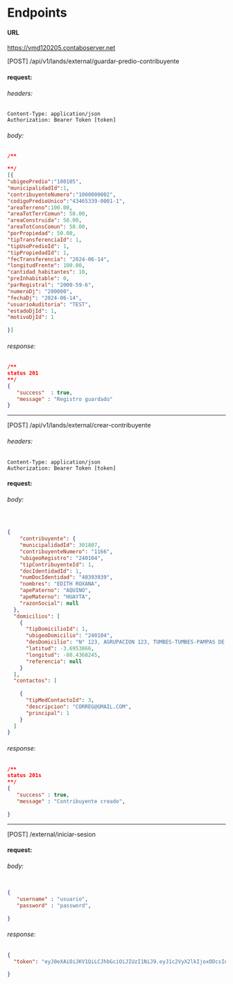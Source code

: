 
# Endpoints

#### URL
https://vmd120205.contaboserver.net

[POST]  <hostname>/api/v1/lands/external/guardar-predio-contribuyente

#### request:

###### headers:
    Content-Type: application/json
    Authorization: Bearer Token [token]



###### body: 

```json
/**

**/
[{ 
"ubigeoPredio":"100105", 
"municipalidadId":1,
"contribuyenteNumero":"1000000002", 
"codigoPredioUnico":"43465339-0001-1",
"areaTerreno":100.00,
"areaTotTerrComun": 50.00,
"areaConstruida": 50.00,
"areaTotConsComun": 50.00,
"porPropiedad": 50.00,
"tipTransferenciaId": 1,
"tipUsoPredioId": 1,
"tipPropiedadId": 1,
"fecTransferencia": "2024-06-14",
"longitudFrente": 100.00,
"cantidad_habitantes": 10,
"preInhabitable": 0,
"parRegistral": "2000-59-6",
"numeroDj": "200000",
"fechaDj": "2024-06-14",
"usuarioAuditoria": "TEST",
"estadoDjId": 1,
"motivoDjId": 1
           
}]
```

 

###### response:

```json
/**
status 201
**/
{
   "success"  : true,
   "message" : "Registro guardado"
}
``` 





---

[POST] <hostname>/api/v1/lands/external/crear-contribuyente

 ###### headers:
    Content-Type: application/json
    Authorization: Bearer Token [token]


#### request:

###### body: 


```json


{
    "contribuyente": {
    "municipalidadId": 301807,
    "contribuyenteNumero": "1166",
    "ubigeoRegistro": "240104",
    "tipContribuyenteId": 1,
    "docIdentidadId": 1,
    "numDocIdentidad": "40393939",
    "nombres": "EDITH ROXANA",
    "apePaterno": "AQUINO",
    "apeMaterno": "HUAYTA",
    "razonSocial": null
  },
  "domicilios": [
    {
      "tipDomicilioId": 1,
      "ubigeoDomicilio": "240104",
      "desDomicilio": "N° 123, AGRUPACION 123, TUMBES-TUMBES-PAMPAS DE HOSPITAL ",
      "latitud": -3.6953866,
      "longitud": -80.4368245,
      "referencia": null
    }
  ],
  "contactos": [
  
    {
      "tipMedContactoId": 3,
      "descripcion": "CORREG@GMAIL.COM",
      "principal": 1
    }    
  ]
}

```




###### response:

```json
/**
status 201s
**/
{
   "success" : true,
   "message" : "Contribuyente creado",
  
}
```



---

[POST] <hostname>/external/iniciar-sesion

 

#### request:

###### body: 


```json

{
   "username" : "usuario",
   "password" : "password",
  
}
```

###### response:

```json
{
  "token": "eyJ0eXAiOiJKV1QiLCJhbGciOiJIUzI1NiJ9.eyJ1c2VyX2lkIjoxODcsInVzZXJuYW1lIjoiU1JUTSIsImV4cCI6MTcyMDYxOTgzMCwiZW1haWwiOiIiLCJvcmlnX2lhdCI6MTcyMDQ0NzAzMH0.z7zz3JNo4YX_2ygMDIceSTqNs0OJ7FGzSmpugdA87qM"

}
```